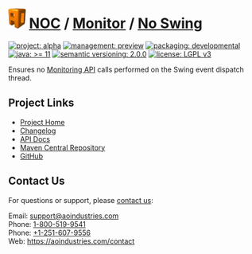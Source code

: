 # [<img src="ao-logo.png" alt="AO Logo" width="35" height="40">](https://github.com/ao-apps) [NOC](https://github.com/ao-apps/noc) / [Monitor](https://github.com/ao-apps/noc-monitor) / [No Swing](https://github.com/ao-apps/noc-monitor-noswing)

[![project: alpha](https://aoindustries.com/ao-badges/project-alpha.svg)](https://aoindustries.com/life-cycle#project-alpha)
[![management: preview](https://aoindustries.com/ao-badges/management-preview.svg)](https://aoindustries.com/life-cycle#management-preview)
[![packaging: developmental](https://aoindustries.com/ao-badges/packaging-developmental.svg)](https://aoindustries.com/life-cycle#packaging-developmental)  
[![java: &gt;= 11](https://aoindustries.com/ao-badges/java-11.svg)](https://docs.oracle.com/en/java/javase/11/)
[![semantic versioning: 2.0.0](https://aoindustries.com/ao-badges/semver-2.0.0.svg)](http://semver.org/spec/v2.0.0.html)
[![license: LGPL v3](https://aoindustries.com/ao-badges/license-lgpl-3.0.svg)](https://www.gnu.org/licenses/lgpl-3.0)

Ensures no [Monitoring API](https://github.com/ao-apps/noc-monitor-api) calls performed on the Swing event dispatch thread.

## Project Links
* [Project Home](https://aoindustries.com/noc/monitor/noswing/)
* [Changelog](https://aoindustries.com/noc/monitor/noswing/changelog)
* [API Docs](https://aoindustries.com/noc/monitor/noswing/apidocs/)
* [Maven Central Repository](https://search.maven.org/artifact/com.aoindustries/noc-monitor-noswing)
* [GitHub](https://github.com/ao-apps/noc-monitor-noswing)

## Contact Us
For questions or support, please [contact us](https://aoindustries.com/contact):

Email: [support@aoindustries.com](mailto:support@aoindustries.com)  
Phone: [1-800-519-9541](tel:1-800-519-9541)  
Phone: [+1-251-607-9556](tel:+1-251-607-9556)  
Web: https://aoindustries.com/contact
